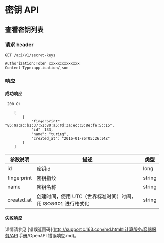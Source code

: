 # 密钥 API

## 查看密钥列表

### 请求 header

    GET /api/v1/secret-keys
    
    Authorization:Token xxxxxxxxxxxxxx
    Content-Type:application/json

### 响应

#### 成功响应

     200 Ok
        
        [
            {
                "fingerprint": "85:9a:ac:b1:37:51:80:a5:9d:3a:ec:c0:8e:fe:5c:15",
                "id": 133,
                "name": "turing",
                "created_at": "2016-01-26T05:26:14Z"
            }
        ]

|   参数说明  |                              描述                             |  类型  |
|-------------|---------------------------------------------------------------|--------|
| id          | 密钥id                                                        | long   |
| fingerprint | 密钥指纹                                                      | string |
| name        | 密钥名称                                                      | string |
| created_at  | 创建时间，使用 UTC（世界标准时间）时间，用 ISO8601 进行格式化 | string |

#### 失败响应
详情请参见 [错误返回码](http://support.c.163.com/md.html#!计算服务/容器服务/API 手册/OpenAPI 错误响应.md)。
